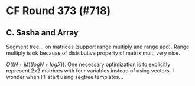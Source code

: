 # CF Round 373 (#718)

## C. Sasha and Array
Segment tree... on matrices (support range multiply and range add). Range multiply is ok because of distributive property of matrix mult, very nice.

$O((N+M)(logN+logX))$. One necessary optimization is to explicitly represent 2x2 matrices with four variables instead of using vectors. I wonder when I'll start using segtree templates...